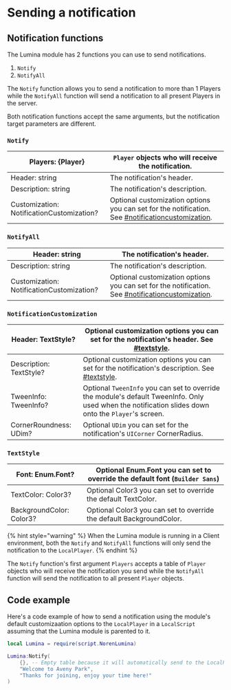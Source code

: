 # Sending a notification

## Notification functions

The Lumina module has 2 functions you can use to send notifications.

1. `Notify`
2. `NotifyAll`

The `Notify` function allows you to send a notification to more than 1 Players while the `NotifyAll` function will send a notification to all present Players in the server.

Both notification functions accept the same arguments, but the notification target parameters are different.

### `Notify`

| Players: {Player}                         | `Player` objects who will receive the notification.                                                                                                               |
| ----------------------------------------- | ----------------------------------------------------------------------------------------------------------------------------------------------------------------- |
| Header: string                            | The notification's header.                                                                                                                                        |
| Description: string                       | The notification's description.                                                                                                                                   |
| Customization: NotificationCustomization? | Optional customization options you can set for the notification. See [#notificationcustomization](sending-a-notification.md#notificationcustomization "mention"). |

### `NotifyAll`

| Header: string                            | The notification's header.                                                                                                                                        |
| ----------------------------------------- | ----------------------------------------------------------------------------------------------------------------------------------------------------------------- |
| Description: string                       | The notification's description.                                                                                                                                   |
| Customization: NotificationCustomization? | Optional customization options you can set for the notification. See [#notificationcustomization](sending-a-notification.md#notificationcustomization "mention"). |

### `NotificationCustomization`&#x20;

| Header: TextStyle?      | Optional customization options you can set for the notification's header. See [#textstyle](sending-a-notification.md#textstyle "mention").           |
| ----------------------- | ---------------------------------------------------------------------------------------------------------------------------------------------------- |
| Description: TextStyle? | Optional customization options you can set for the notification's description. See [#textstyle](sending-a-notification.md#textstyle "mention").      |
| TweenInfo: TweenInfo?   | Optional `TweenInfo` you can set to override the module's default TweenInfo. Only used when the notification slides down onto the `Player`'s screen. |
| CornerRoundness: UDim?  | Optional `UDim` you can set for the notification's `UICorner` CornerRadius.                                                                          |

### `TextStyle`

| Font: Enum.Font?         | Optional Enum.Font you can set to override the default font (`Builder Sans`) |
| ------------------------ | ---------------------------------------------------------------------------- |
| TextColor: Color3?       | Optional Color3 you can set to override the default TextColor.               |
| BackgroundColor: Color3? | Optional Color3 you can set to override the default BackgroundColor.         |

{% hint style="warning" %}
When the Lumina module is running in a Client environment, both the `Notify` and `NotifyAll` functions will only send the notification to the `LocalPlayer`.
{% endhint %}

The `Notify` function's first argument `Players` accepts a table of `Player` objects who will receive the notification you send while the `NotifyAll` function will send the notification to all present `Player` objects.

## Code example

Here's a code example of how to send a notification using the module's default customizaation options to the `LocalPlayer` in a `LocalScript` assuming that the Lumina module is parented to it.

```lua
local Lumina = require(script.NorenLumina)

Lumina:Notify(
    {}, -- Empty table because it will automatically send to the LocalPlayer.
    "Welcome to Aveny Park",
    "Thanks for joining, enjoy your time here!"
)
```
